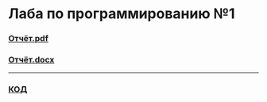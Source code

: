 # Лаба по программированию №1

### [Отчёт.pdf](Отчёт.pdf)
### [Отчёт.docx](Отчёт.docx)

---

### [КОД](Main.java)
